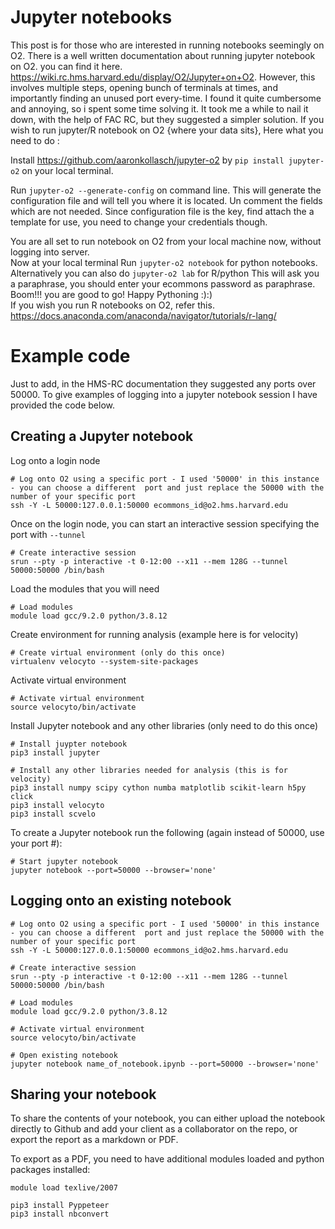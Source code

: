 # Jupyter notebooks

This post is for those who are interested in running notebooks seemingly on O2. There is a well written documentation about running jupyter notebook on O2. you can find it here. https://wiki.rc.hms.harvard.edu/display/O2/Jupyter+on+O2. However, this involves multiple steps, opening bunch of terminals at times, and importantly finding an unused port every-time. I found it quite cumbersome and annoying, so i spent some time solving it. It took me a while to nail it down, with the help of FAC RC, but they suggested a simpler solution. If you wish to run jupyter/R notebook on O2 {where your data sits},
Here what you need to do : 

Install https://github.com/aaronkollasch/jupyter-o2 by `pip install jupyter-o2` on your local terminal. 

Run `jupyter-o2 --generate-config` on command line. 
This will generate the configuration file and will tell you where it is located. Un comment the fields which are not needed. Since configuration file is the key, find attach the a template for use, you need to change your credentials though.

You are all set to run notebook on O2 from your local machine now, without logging into server.  
Now at your local terminal Run `jupyter-o2 notebook` for python notebooks. Alternatively you can also do `jupyter-o2 lab` for R/python
This will ask you a paraphrase, you should enter your ecommons password as paraphrase. 
Boom!!! you are good to go! Happy Pythoning :):)  
If you wish you run R notebooks on O2, refer this. https://docs.anaconda.com/anaconda/navigator/tutorials/r-lang/


# Example code

Just to add, in the HMS-RC documentation they suggested any ports over 50000. To give examples of logging into a jupyter notebook session I have provided the code below.

## Creating a Jupyter notebook

Log onto a login node

```
# Log onto O2 using a specific port - I used '50000' in this instance - you can choose a different  port and just replace the 50000 with the number of your specific port
ssh -Y -L 50000:127.0.0.1:50000 ecommons_id@o2.hms.harvard.edu 
```

Once on the login node, you can start an interactive session specifying the port with `--tunnel`

```
# Create interactive session
srun --pty -p interactive -t 0-12:00 --x11 --mem 128G --tunnel 50000:50000 /bin/bash
```

Load the modules that you will need

```
# Load modules
module load gcc/9.2.0 python/3.8.12
```

Create environment for running analysis (example here is for velocity)

```
# Create virtual environment (only do this once)
virtualenv velocyto --system-site-packages
```

Activate virtual environment

```
# Activate virtual environment
source velocyto/bin/activate
```

Install Jupyter notebook and any other libraries (only need to do this once)

```
# Install juypter notebook
pip3 install jupyter

# Install any other libraries needed for analysis (this is for velocity)
pip3 install numpy scipy cython numba matplotlib scikit-learn h5py click
pip3 install velocyto
pip3 install scvelo
```

To create a Jupyter notebook run the following (again instead of 50000, use your port #):

```
# Start jupyter notebook
jupyter notebook --port=50000 --browser='none'
```

## Logging onto an existing notebook

```
# Log onto O2 using a specific port - I used '50000' in this instance - you can choose a different  port and just replace the 50000 with the number of your specific port
ssh -Y -L 50000:127.0.0.1:50000 ecommons_id@o2.hms.harvard.edu 

# Create interactive session
srun --pty -p interactive -t 0-12:00 --x11 --mem 128G --tunnel 50000:50000 /bin/bash

# Load modules
module load gcc/9.2.0 python/3.8.12

# Activate virtual environment
source velocyto/bin/activate

# Open existing notebook
jupyter notebook name_of_notebook.ipynb --port=50000 --browser='none'
```

## Sharing your notebook
To share the contents of your notebook, you can either upload the notebook directly to Github and add your client as a collaborator on the repo, or export the report as a markdown or PDF.

To export as a PDF, you need to have additional modules loaded and python packages installed:

```
module load texlive/2007

pip3 install Pyppeteer
pip3 install nbconvert
```
